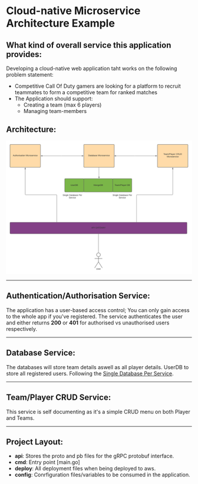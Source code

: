 # Cloud-native Microservice Architecture Example

<!-- #### Credit to [Velotio](https://www.velotio.com/engineering-blog/build-a-containerized-microservice-in-golang) for laying the groundwork to build up on -->


## What kind of overall service this application provides:

Developing a cloud-native web application taht works on the following problem statement:

- Competitive Call Of Duty gamers are looking for a platform to recruit teammates to form a competitive team for ranked matches
- The Application should support:
    - Creating a team (max 6 players)
    - Managing team-members


## Architecture:

![Architecture](Architecture.png  "Architecture")

- - - -
## Authentication/Authorisation Service:

The application has a user-based access control; You can only gain access to the whole app if you've registered. The service authenticates the user and either returns **200** or **401** for authorised vs unauthorised users respectively.

- - - -
## Database Service: 

The databases will store team details aswell as all player details. UserDB to store all registered users. Following the [Single Database Per Service](https://microservices.io/patterns/data/database-per-service.html).

- - - -

## Team/Player CRUD Service:

This service is self documenting as it's a simple CRUD menu on both Player and Teams.

- - - -

## Project Layout:


- **api**: Stores the proto and pb files for the gRPC protobuf interface.
- **cmd**: Entry point [main.go]
- **deploy**: All deployment files when being deployed to aws.
- **config**: Conrfiguration files/variables to be consumed in the application.


